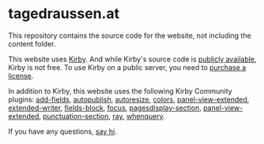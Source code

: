 # tagedraussen.at

This repository contains the source code for the website, not including the content folder.

This website uses [Kirby](https://getkirby.com). And while Kirby's source code is [publicly available](https://github.com/getkirby), Kirby is not free. To use Kirby on a public server, you need to [purchase a license](https://getkirby.com/buy). 

In addition to Kirby, this website uses the following Kirby Community plugins: [add-fields](https://github.com/steirico/kirby-plugin-custom-add-fields), [autopublish](https://github.com/bvdputte/kirby-autopublish), [autoresize](https://github.com/medienbaecker/kirby-autoresize), [colors](https://github.com/hananils/kirby-colors), [panel-view-extended](https://github.com/mullema/k3-panel-view-extended), [extended-writer](https://github.com/coralic/kirby-extended-writer), [fields-block](https://github.com/jongacnik/kirby-fields-block), [focus](https://getkirby.com/plugins/flokosiol/focus), [pagesdisplay-section](https://github.com/rasteiner/k3-pagesdisplay-section), [panel-view-extended](https://github.com/mullema/k3-panel-view-extended), [punctuation-section](https://github.com/johannschopplich/kirby-punctuation-section), [ray](https://github.com/genxbe/kirby3-ray), [whenquery](https://github.com/rasteiner/k3-whenquery).

If you have any questions, [say hi](https://franzwalter.com/contact). 

